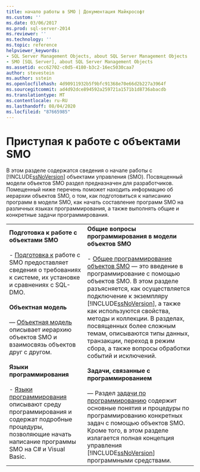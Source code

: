 ```yaml
---
title: начало работы в SMO | Документация Майкрософт
ms.custom: ''
ms.date: 03/06/2017
ms.prod: sql-server-2014
ms.reviewer: ''
ms.technology: ''
ms.topic: reference
helpviewer_keywords:
- SQL Server Management Objects, about SQL Server Management Objects
- SMO [SQL Server], about SQL Server Management Objects
ms.assetid: ecc62702-c0d5-4180-b3c2-16ec5030caa7
author: stevestein
ms.author: sstein
ms.openlocfilehash: 4d90911932b5f9bfc91368e70e66d2b227a3964f
ms.sourcegitcommit: ad4d92dce894592a259721a1571b1d8736abacdb
ms.translationtype: MT
ms.contentlocale: ru-RU
ms.lasthandoff: 08/04/2020
ms.locfileid: "87665985"
---
```

# <a name="getting-started-in-smo"></a>Приступая к работе с объектами SMO
  В этом разделе содержатся сведения о начале работы с [!INCLUDE[ssNoVersion](../../includes/ssnoversion-md.md)] объектами управления (SMO). Посвященный модели объектов SMO раздел предназначен для разработчиков. Помещенный ниже перечень поможет находить информацию об иерархии объектов SMO, о том, как подготовиться к написанию программ в модели SMO, как начать составление программ SMO на различных языках программирования, а также выполнять общие и конкретные задачи программирования.  
  
|||  
|-|-|  
|**Подготовка к работе с объектами SMO**<br /><br /> -   [Подготовка к](../../database-engine/dev-guide/preparing-to-use-smo.md) работе с SMO предоставляет сведения о требованиях к системе, их установке и сравнениях с SQL-DMO.<br /><br /> **Объектная модель**<br /><br /> — [Объектная модель](smo-object-model.md) описывает иерархию объектов SMO и взаимосвязь объектов друг с другом.<br /><br /> **Языки программирования**<br /><br /> -   [Языки программирования](smo-programming-languages.md) описывают среду программирования и содержат подробные процедуры, позволяющие начать написание программы SMO на C# и Visual Basic.|**Общие вопросы программирования в модели объектов SMO**<br /><br /> -   [Общее программирование объектов SMO](create-program/creating-smo-programs.md) — это введение в программирование с помощью объектов SMO. В этом разделе разъясняется, как осуществляется подключение к экземпляру [!INCLUDE[ssNoVersion](../../includes/ssnoversion-md.md)], а также как используются свойства, методы и коллекции. В разделах, посвященных более сложным темам, описываются типы данных, транзакции, переход в режим сбора, а также вопросы обработки событий и исключений.<br /><br /> **Задачи, связанные с программированием**<br /><br /> — Раздел [задачи по программированию](tasks/programming-specific-tasks.md) содержит основные понятия и процедуры по программированию конкретных задач с помощью объектов SMO. Кроме того, в этом разделе излагается полная концепция управления [!INCLUDE[ssNoVersion](../../includes/ssnoversion-md.md)] программными средствами.|  
  
  

